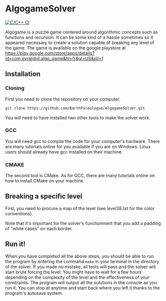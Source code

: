 # AlgogameSolver

[![C/C++ CI](https://github.com/BarthPaleologue/AlgogameSolver/actions/workflows/c-cpp.yml/badge.svg)](https://github.com/BarthPaleologue/AlgogameSolver/actions/workflows/c-cpp.yml)

Algogame is a puzzle game centered around algorithmic concepts such as functions and recursion. It can be some kind of a hassle sometimes so it appeared necessary to create a solution capable of breaking any level of the game. The game is available on the google playstore at <a href="https://play.google.com/store/apps/details?id=com.evrardnil.algo_game&hl=fr&gl=US&pli=1">https://play.google.com/store/apps/details?id=com.evrardnil.algo_game&hl=fr&gl=US&pli=1</a>

## Installation

### Cloning

First you need to clone the repository on your computer.

```sh
git clone https://github.com/BarthPaleologue/AlgogameSolver.git
```

You will need to have installed two other tools to make the solver work.

### GCC

You will need gcc to compile the code for your computer's hardware. There are many tutorials online for you available if you are on Windows. Linux users should already have gcc installed on their machine.
### CMAKE

The second tool is CMake. As for GCC, there are many tutorials online on how to install CMake on your machine.

## Breaking a specific level

First, you need to procure a map of the level (see level38.txt for the color conventions). 

Note that it's important for the solver's functionment that you add a padding of "white cases" on each border.


## Run it!

When you have completed all the above steps, you should be able to run the program by entering the command `make` in your terminal in the directory of the solver. If you made no mistake, all tests will pass and the solver will start brute forcing the level.
You might have to wait for a few hours depending on the complexity of the level and the effectiveness of your constraints.
The program will output all the solutions in the console as you run it.
You can stop at anytime and start back where you left it thanks to the program's autosave system.
